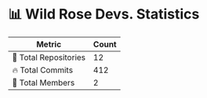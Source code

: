 # 📊 Wild Rose Devs. Statistics

| Metric            | Count |
|------------------|------|
| 📂 Total Repositories | 12 |
| 🔥 Total Commits   | 412 |
| 👥 Total Members   | 2 |

